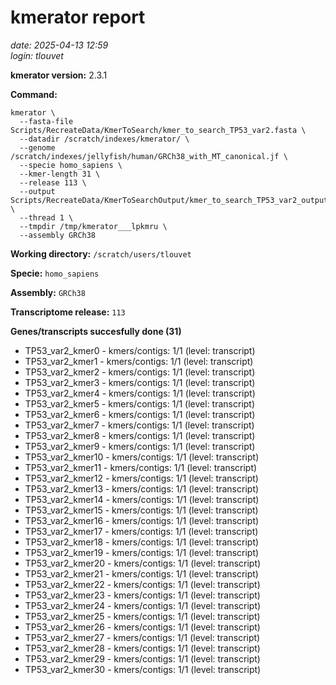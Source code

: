 # kmerator report
*date: 2025-04-13 12:59*  
*login: tlouvet*

**kmerator version:** 2.3.1

**Command:**

```
kmerator \
  --fasta-file Scripts/RecreateData/KmerToSearch/kmer_to_search_TP53_var2.fasta \
  --datadir /scratch/indexes/kmerator/ \
  --genome /scratch/indexes/jellyfish/human/GRCh38_with_MT_canonical.jf \
  --specie homo_sapiens \
  --kmer-length 31 \
  --release 113 \
  --output Scripts/RecreateData/KmerToSearchOutput/kmer_to_search_TP53_var2_output \
  --thread 1 \
  --tmpdir /tmp/kmerator___lpkmru \
  --assembly GRCh38
```

**Working directory:** `/scratch/users/tlouvet`

**Specie:** `homo_sapiens`

**Assembly:** `GRCh38`

**Transcriptome release:** `113`

**Genes/transcripts succesfully done (31)**

- TP53_var2_kmer0 - kmers/contigs: 1/1 (level: transcript)
- TP53_var2_kmer1 - kmers/contigs: 1/1 (level: transcript)
- TP53_var2_kmer2 - kmers/contigs: 1/1 (level: transcript)
- TP53_var2_kmer3 - kmers/contigs: 1/1 (level: transcript)
- TP53_var2_kmer4 - kmers/contigs: 1/1 (level: transcript)
- TP53_var2_kmer5 - kmers/contigs: 1/1 (level: transcript)
- TP53_var2_kmer6 - kmers/contigs: 1/1 (level: transcript)
- TP53_var2_kmer7 - kmers/contigs: 1/1 (level: transcript)
- TP53_var2_kmer8 - kmers/contigs: 1/1 (level: transcript)
- TP53_var2_kmer9 - kmers/contigs: 1/1 (level: transcript)
- TP53_var2_kmer10 - kmers/contigs: 1/1 (level: transcript)
- TP53_var2_kmer11 - kmers/contigs: 1/1 (level: transcript)
- TP53_var2_kmer12 - kmers/contigs: 1/1 (level: transcript)
- TP53_var2_kmer13 - kmers/contigs: 1/1 (level: transcript)
- TP53_var2_kmer14 - kmers/contigs: 1/1 (level: transcript)
- TP53_var2_kmer15 - kmers/contigs: 1/1 (level: transcript)
- TP53_var2_kmer16 - kmers/contigs: 1/1 (level: transcript)
- TP53_var2_kmer17 - kmers/contigs: 1/1 (level: transcript)
- TP53_var2_kmer18 - kmers/contigs: 1/1 (level: transcript)
- TP53_var2_kmer19 - kmers/contigs: 1/1 (level: transcript)
- TP53_var2_kmer20 - kmers/contigs: 1/1 (level: transcript)
- TP53_var2_kmer21 - kmers/contigs: 1/1 (level: transcript)
- TP53_var2_kmer22 - kmers/contigs: 1/1 (level: transcript)
- TP53_var2_kmer23 - kmers/contigs: 1/1 (level: transcript)
- TP53_var2_kmer24 - kmers/contigs: 1/1 (level: transcript)
- TP53_var2_kmer25 - kmers/contigs: 1/1 (level: transcript)
- TP53_var2_kmer26 - kmers/contigs: 1/1 (level: transcript)
- TP53_var2_kmer27 - kmers/contigs: 1/1 (level: transcript)
- TP53_var2_kmer28 - kmers/contigs: 1/1 (level: transcript)
- TP53_var2_kmer29 - kmers/contigs: 1/1 (level: transcript)
- TP53_var2_kmer30 - kmers/contigs: 1/1 (level: transcript)
